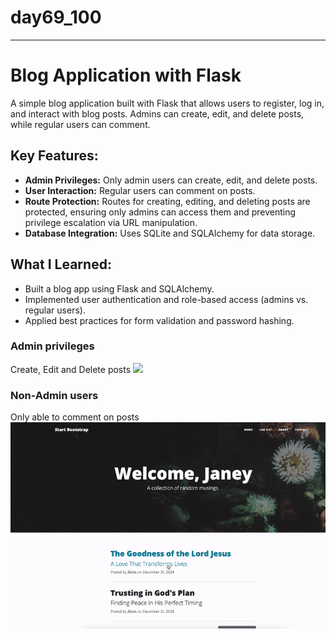 # day69_100 
-------
# Blog Application with Flask
A simple blog application built with Flask that allows users to register, log in, and interact with blog posts. Admins can create, edit, and delete posts, while regular users can comment.

## Key Features:
- __Admin Privileges:__ Only admin users can create, edit, and delete posts.
- __User Interaction:__ Regular users can comment on posts.
- __Route Protection:__ Routes for creating, editing, and deleting posts are protected, ensuring only admins can access them and preventing privilege escalation via URL manipulation.
- __Database Integration:__ Uses SQLite and SQLAlchemy for data storage.
  
## What I Learned:
- Built a blog app using Flask and SQLAlchemy.
- Implemented user authentication and role-based access (admins vs. regular users).
- Applied best practices for form validation and password hashing.

### Admin privileges 
Create, Edit and Delete posts
![](https://github.com/AlvinChin1608/day69_100/blob/main/Admin_privileges-ezgif.com-video-to-gif-converter.gif)

### Non-Admin users
Only able to comment on posts
![](https://github.com/AlvinChin1608/day69_100/blob/main/ScreenRecording2024-12-31at19.28.05-ezgif.com-video-to-gif-converter%20(1).gif)
